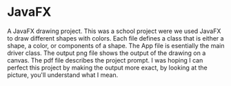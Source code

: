# JavaFX
A JavaFX drawing project. This was a school project were we used JavaFX to draw different shapes with colors. Each file defines a class that is either a shape, a color, or components of a shape. The App file is esentially the main driver class. The output png file shows the output of the drawing on a canvas. The pdf file describes the project prompt. I was hoping I can perfect this project by making the output more exact, by looking at the picture, you'll understand what I mean.

